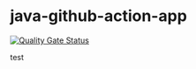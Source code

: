 # java-github-action-app
[![Quality Gate Status](https://sonarcloud.io/api/project_badges/measure?project=asimmanzoor_java-github-action-app&metric=alert_status)](https://sonarcloud.io/summary/new_code?id=asimmanzoor_java-github-action-app)


test
